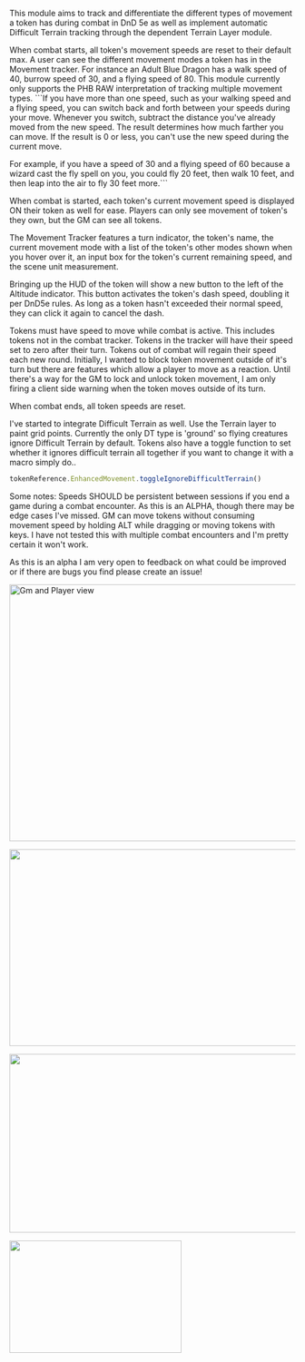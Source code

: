 <p>This module aims to track and differentiate the different types of movement a token has during combat in DnD 5e as well as implement automatic Difficult Terrain tracking through the dependent Terrain Layer module.</p>
When combat starts, all token's movement speeds are reset to their default max. A user can see the different movement modes a token has in the Movement tracker. For instance an Adult Blue Dragon has a walk speed of 40, burrow speed of 30, and a flying speed of 80. This module currently only supports the PHB RAW interpretation of tracking multiple movement types. 
```If you have more than one speed, such as your walking speed and a flying speed, you can switch back and forth between your speeds during your move. Whenever you switch, subtract the distance you've already moved from the new speed. The result determines how much farther you can move. If the result is 0 or less, you can't use the new speed during the current move.

For example, if you have a speed of 30 and a flying speed of 60 because a wizard cast the fly spell on you, you could fly 20 feet, then walk 10 feet, and then leap into the air to fly 30 feet more.```

When combat is started, each token's current movement speed is displayed ON their token as well for ease. Players can only see movement of token's they own, but the GM can see all tokens.

The Movement Tracker features a turn indicator, the token's name, the current movement mode with a list of the token's other modes shown when you hover over it, an input box for the token's current remaining speed, and the scene unit measurement.

Bringing up the HUD of the token will show a new button to the left of the Altitude indicator. This button activates the token's dash speed, doubling it per DnD5e rules. As long as a token hasn't exceeded their normal speed, they can click it again to cancel the dash.

Tokens must have speed to move while combat is active. This includes tokens not in the combat tracker. Tokens in the tracker will have their speed set to zero after their turn. Tokens out of combat will regain their speed each new round. Initially, I wanted to block token movement outside of it's turn but there are features which allow a player to move as a reaction. Until there's a way for the GM to lock and unlock token movement, I am only firing a client side warning when the token moves outside of its turn.

When combat ends, all token speeds are reset. 

I've started to integrate Difficult Terrain as well. Use the Terrain layer to paint grid points. Currently the only DT type is 'ground' so flying creatures ignore Difficult Terrain by default.
Tokens also have a toggle function to set whether it ignores difficult terrain all together if you want to change it with a macro simply do..
```javascript
tokenReference.EnhancedMovement.toggleIgnoreDifficultTerrain()
```

Some notes:
Speeds SHOULD be persistent between sessions if you end a game during a combat encounter. As this is an ALPHA, though there may be edge cases I've missed.
GM can move tokens without consuming movement speed by holding ALT while dragging or moving tokens with keys.
I have not tested this with multiple combat encounters and I'm pretty certain it won't work.

As this is an alpha I am very open to feedback on what could be improved or if there are bugs you find please create an issue!


<p><img src="https://i.imgur.com/u08vtVw.jpg" alt="Gm and Player view" width="868" height="453" /></p>
<p><img src="https://i.imgur.com/UJsmTk5.jpg" alt="" width="710" height="347" /></p>
<p><img src="https://i.imgur.com/oo69MgO.jpg" alt="" width="683" height="315" /></p>
<p><img src="https://i.imgur.com/er5kCl1.jpg" alt="" width="303" height="198" /></p>
